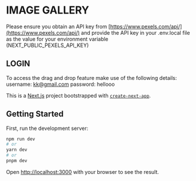 # IMAGE GALLERY

Please ensure you obtain an API key from [https://www.pexels.com/api/](https://www.pexels.com/api/) and provide the API key in your .env.local file as the value for your environment variable (NEXT_PUBLIC_PEXELS_API_KEY)

## LOGIN

To access the drag and drop feature make use of the following details:
username: kk@gmail.com
password: hellooo

This is a [Next.js](https://nextjs.org/) project bootstrapped with [`create-next-app`](https://github.com/vercel/next.js/tree/canary/packages/create-next-app).

## Getting Started

First, run the development server:

```bash
npm run dev
# or
yarn dev
# or
pnpm dev
```

Open [http://localhost:3000](http://localhost:3000) with your browser to see the result.
